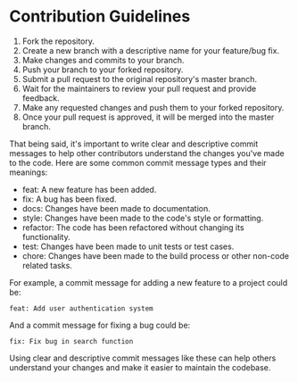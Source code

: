 # Contribution Guidelines

1. Fork the repository.
2. Create a new branch with a descriptive name for your feature/bug fix.
3. Make changes and commits to your branch.
4. Push your branch to your forked repository.
5. Submit a pull request to the original repository's master branch.
6. Wait for the maintainers to review your pull request and provide feedback.
7. Make any requested changes and push them to your forked repository.
8. Once your pull request is approved, it will be merged into the master branch.

That being said, it's important to write clear and descriptive commit messages to help other contributors understand the changes you've made to the code. Here are some common commit message types and their meanings:

- feat: A new feature has been added.
- fix: A bug has been fixed.
- docs: Changes have been made to documentation.
- style: Changes have been made to the code's style or formatting.
- refactor: The code has been refactored without changing its functionality.
- test: Changes have been made to unit tests or test cases.
- chore: Changes have been made to the build process or other non-code related tasks.

For example, a commit message for adding a new feature to a project could be:

`feat: Add user authentication system`

And a commit message for fixing a bug could be:

`fix: Fix bug in search function`

Using clear and descriptive commit messages like these can help others understand your changes and make it easier to maintain the codebase.
